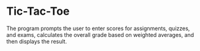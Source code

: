 # Tic-Tac-Toe
The program prompts the user to enter scores for assignments, quizzes, and exams, calculates the overall grade based on weighted averages, and then displays the result.
